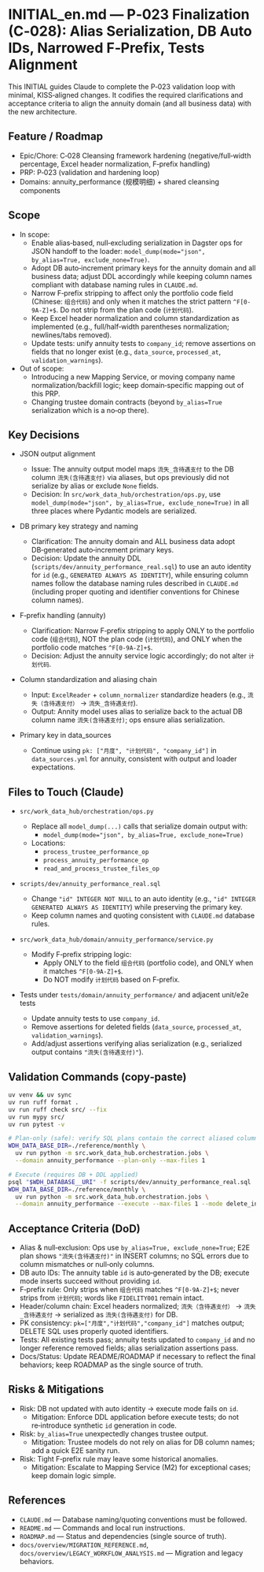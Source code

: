 # INITIAL_en.md — P‑023 Finalization (C‑028): Alias Serialization, DB Auto IDs, Narrowed F‑Prefix, Tests Alignment

This INITIAL guides Claude to complete the P‑023 validation loop with minimal, KISS‑aligned changes. It codifies the required clarifications and acceptance criteria to align the annuity domain (and all business data) with the new architecture.

## Feature / Roadmap
- Epic/Chore: C‑028 Cleansing framework hardening (negative/full‑width percentage, Excel header normalization, F‑prefix handling)
- PRP: P‑023 (validation and hardening loop)
- Domains: annuity_performance (规模明细) + shared cleansing components

## Scope
- In scope:
  - Enable alias‑based, null‑excluding serialization in Dagster ops for JSON handoff to the loader: `model_dump(mode="json", by_alias=True, exclude_none=True)`.
  - Adopt DB auto‑increment primary keys for the annuity domain and all business data; adjust DDL accordingly while keeping column names compliant with database naming rules in `CLAUDE.md`.
  - Narrow F‑prefix stripping to affect only the portfolio code field (Chinese: `组合代码`) and only when it matches the strict pattern `^F[0-9A-Z]+$`. Do not strip from the plan code (`计划代码`).
  - Keep Excel header normalization and column standardization as implemented (e.g., full/half‑width parentheses normalization; newlines/tabs removed).
  - Update tests: unify annuity tests to `company_id`; remove assertions on fields that no longer exist (e.g., `data_source`, `processed_at`, `validation_warnings`).
- Out of scope:
  - Introducing a new Mapping Service, or moving company name normalization/backfill logic; keep domain‑specific mapping out of this PRP.
  - Changing trustee domain contracts (beyond `by_alias=True` serialization which is a no‑op there).

## Key Decisions
- JSON output alignment
  - Issue: The annuity output model maps `流失_含待遇支付` to the DB column `流失(含待遇支付)` via aliases, but ops previously did not serialize by alias or exclude `None` fields.
  - Decision: In `src/work_data_hub/orchestration/ops.py`, use `model_dump(mode="json", by_alias=True, exclude_none=True)` in all three places where Pydantic models are serialized.

- DB primary key strategy and naming
  - Clarification: The annuity domain and ALL business data adopt DB‑generated auto‑increment primary keys.
  - Decision: Update the annuity DDL (`scripts/dev/annuity_performance_real.sql`) to use an auto identity for `id` (e.g., `GENERATED ALWAYS AS IDENTITY`), while ensuring column names follow the database naming rules described in `CLAUDE.md` (including proper quoting and identifier conventions for Chinese column names).

- F‑prefix handling (annuity)
  - Clarification: Narrow F‑prefix stripping to apply ONLY to the portfolio code (`组合代码`), NOT the plan code (`计划代码`), and ONLY when the portfolio code matches `^F[0-9A-Z]+$`.
  - Decision: Adjust the annuity service logic accordingly; do not alter `计划代码`.

- Column standardization and aliasing chain
  - Input: `ExcelReader` + `column_normalizer` standardize headers (e.g., `流失（含待遇支付）` → `流失_含待遇支付`).
  - Output: Annity model uses alias to serialize back to the actual DB column name `流失(含待遇支付)`; ops ensure alias serialization.

- Primary key in data_sources
  - Continue using `pk: ["月度", "计划代码", "company_id"]` in `data_sources.yml` for annuity, consistent with output and loader expectations.

## Files to Touch (Claude)
- `src/work_data_hub/orchestration/ops.py`
  - Replace all `model_dump(...)` calls that serialize domain output with:
    - `model_dump(mode="json", by_alias=True, exclude_none=True)`
  - Locations:
    - `process_trustee_performance_op`
    - `process_annuity_performance_op`
    - `read_and_process_trustee_files_op`

- `scripts/dev/annuity_performance_real.sql`
  - Change `"id" INTEGER NOT NULL` to an auto identity (e.g., `"id" INTEGER GENERATED ALWAYS AS IDENTITY`) while preserving the primary key.
  - Keep column names and quoting consistent with `CLAUDE.md` database rules.

- `src/work_data_hub/domain/annuity_performance/service.py`
  - Modify F‑prefix stripping logic:
    - Apply ONLY to the field `组合代码` (portfolio code), and ONLY when it matches `^F[0-9A-Z]+$`.
    - Do NOT modify `计划代码` based on F‑prefix.

- Tests under `tests/domain/annuity_performance/` and adjacent unit/e2e tests
  - Update annuity tests to use `company_id`.
  - Remove assertions for deleted fields (`data_source`, `processed_at`, `validation_warnings`).
  - Add/adjust assertions verifying alias serialization (e.g., serialized output contains `"流失(含待遇支付)"`).

## Validation Commands (copy‑paste)
```bash
uv venv && uv sync
uv run ruff format .
uv run ruff check src/ --fix
uv run mypy src/
uv run pytest -v

# Plan‑only (safe): verify SQL plans contain the correct aliased column names
WDH_DATA_BASE_DIR=./reference/monthly \
  uv run python -m src.work_data_hub.orchestration.jobs \
  --domain annuity_performance --plan-only --max-files 1

# Execute (requires DB + DDL applied)
psql "$WDH_DATABASE__URI" -f scripts/dev/annuity_performance_real.sql
WDH_DATA_BASE_DIR=./reference/monthly \
  uv run python -m src.work_data_hub.orchestration.jobs \
  --domain annuity_performance --execute --max-files 1 --mode delete_insert
```

## Acceptance Criteria (DoD)
- Alias & null‑exclusion: Ops use `by_alias=True, exclude_none=True`; E2E plan shows `"流失(含待遇支付)"` in INSERT columns; no SQL errors due to column mismatches or null‑only columns.
- DB auto IDs: The annuity table `id` is auto‑generated by the DB; execute mode inserts succeed without providing `id`.
- F‑prefix rule: Only strips when `组合代码` matches `^F[0-9A-Z]+$`; never strips from `计划代码`; words like `FIDELITY001` remain intact.
- Header/column chain: Excel headers normalized; `流失（含待遇支付）` → `流失_含待遇支付` → serialized as `流失(含待遇支付)` for DB.
- PK consistency: `pk=["月度","计划代码","company_id"]` matches output; DELETE SQL uses properly quoted identifiers.
- Tests: All existing tests pass; annuity tests updated to `company_id` and no longer reference removed fields; alias serialization assertions pass.
- Docs/Status: Update README/ROADMAP if necessary to reflect the final behaviors; keep ROADMAP as the single source of truth.

## Risks & Mitigations
- Risk: DB not updated with auto identity → execute mode fails on `id`.
  - Mitigation: Enforce DDL application before execute tests; do not re‑introduce synthetic `id` generation in code.
- Risk: `by_alias=True` unexpectedly changes trustee output.
  - Mitigation: Trustee models do not rely on alias for DB column names; add a quick E2E sanity run.
- Risk: Tight F‑prefix rule may leave some historical anomalies.
  - Mitigation: Escalate to Mapping Service (M2) for exceptional cases; keep domain logic simple.

## References
- `CLAUDE.md` — Database naming/quoting conventions must be followed.
- `README.md` — Commands and local run instructions.
- `ROADMAP.md` — Status and dependencies (single source of truth).
- `docs/overview/MIGRATION_REFERENCE.md`, `docs/overview/LEGACY_WORKFLOW_ANALYSIS.md` — Migration and legacy behaviors.


